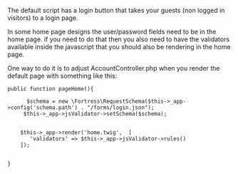 The default script has a login button that takes your guests (non logged in visitors) to a login page.

In some home page designs the user/password fields need to be in the home page. if you need to do that then you also need to have the validators available inside the javascript that you should also be rendering in the home page.

One way to do it is to adjust AccountController.php when you render the default page with something like this:

    public function pageHome(){
        
          $schema = new \Fortress\RequestSchema($this->_app->config('schema.path') . "/forms/login.json");
         $this->_app->jsValidator->setSchema($schema);

     
        $this->_app->render('home.twig',  [
           'validators' => $this->_app->jsValidator->rules()
        ]);
        
        
    }
